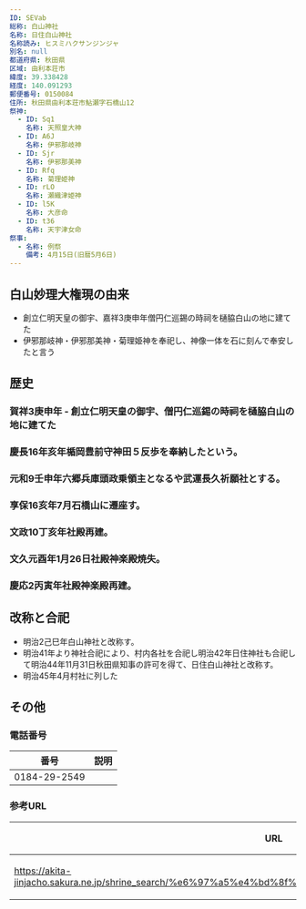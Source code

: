 ```yaml
---
ID: SEVab
総称: 白山神社
名称: 日住白山神社
名称読み: ヒスミハクサンジンジャ
別名: null
都道府県: 秋田県
区域: 由利本荘市
緯度: 39.338428
経度: 140.091293
郵便番号: 0150084
住所: 秋田県由利本荘市鮎瀬字石橋山12
祭神:
  - ID: Sq1
    名称: 天照皇大神
  - ID: A6J
    名称: 伊邪那岐神
  - ID: Sjr
    名称: 伊邪那美神
  - ID: Rfq
    名称: 菊理姫神
  - ID: rLO
    名称: 瀬織津姫神
  - ID: l5K
    名称: 大彦命
  - ID: t36
    名称: 天宇津女命
祭事:
  - 名称: 例祭
    備考: 4月15日(旧暦5月6日)
---
```


## 白山妙理大権現の由来

- 創立仁明天皇の御宇、嘉祥3庚申年僧円仁巡錫の時祠を樋脇白山の地に建てた
- 伊邪那岐神・伊邪那美神・菊理姫神を奉祀し、神像一体を石に刻んで奉安したと言う

## 歴史

### 賀祥3庚申年 - 創立仁明天皇の御宇、僧円仁巡錫の時祠を樋脇白山の地に建てた

### 慶長16年亥年楯岡豊前守神田５反歩を奉納したという。

### 元和9壬申年六郷兵庫頭政乗領主となるや武運長久祈願社とする。

### 享保16亥年7月石橋山に遷座す。

### 文政10丁亥年社殿再建。

### 文久元酉年1月26日社殿神楽殿焼失。

### 慶応2丙寅年社殿神楽殿再建。

## 改称と合祀

- 明治2己巳年白山神社と改称す。
- 明治41年より神社合祀により、村内各社を合祀し明治42年日住神社も合祀して明治44年11月31日秋田県知事の許可を得て、日住白山神社と改称す。
- 明治45年4月村社に列した

## その他

### 電話番号

| 番号         | 説明 |
| ------------ | ---- |
| 0184-29-2549 |      |

### 参考URL

| URL                                                                                                       | 説明   |
| --------------------------------------------------------------------------------------------------------- | ------ |
| https://akita-jinjacho.sakura.ne.jp/shrine_search/%e6%97%a5%e4%bd%8f%e7%99%bd%e5%b1%b1%e7%a5%9e%e7%a4%be/ | 神社庁 |
